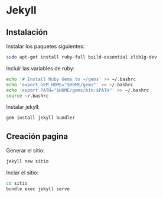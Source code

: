# Jekyll
## Instalación
Instalar los paquetes siguientes:
```sh
sudo apt-get install ruby-full build-essential zlib1g-dev
```

Incluir las variables de ruby:
```sh
echo '# Install Ruby Gems to ~/gems' >> ~/.bashrc
echo 'export GEM_HOME="$HOME/gems"' >> ~/.bashrc
echo 'export PATH="$HOME/gems/bin:$PATH"' >> ~/.bashrc
source ~/.bashrc
```

Instalar jekyll:
```sh
gem install jekyll bundler
```

## Creación pagina
Generar el sitio:
```sh
jekyll new sitio
```

Inciar el sitio:
```sh
cd sitio
bundle exec jekyll serve
```